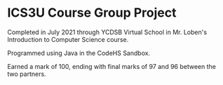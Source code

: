 # ICS3U Course Group Project

Completed in July 2021 through YCDSB Virtual School in Mr. Loben's Introduction to Computer Science course.

Programmed using Java in the CodeHS Sandbox.

Earned a mark of 100, ending with final marks of 97 and 96 between the two partners.
